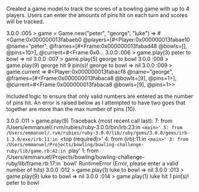 Created a game model to track the scores of a bowling game with up to 4 players. Users can enter the amounts of pins hit on each turn and scores will be tracked.

3.0.0 :005 > game = Game.new("peter", "george", "luke")
 => #<Game:0x000000013fabaeb0 @players=[#<Player:0x000000013fabae10 @name="peter", @frames=[#<Frame:0x000000013fabad48 @bowls=[], @pins=10>], @current=#<Frame:0x0... 
3.0.0 :006 > game.play(3)
peter to bowl
 => nil 
3.0.0 :007 > game.play(5)
george to bowl
3.0.0 :008 > game.play(9)
george hit 9 pin(s)!
george to bowl
 => nil 
3.0.0 :009 > game.current
 => #<Player:0x000000013fabacf8 @name="george", @frames=[#<Frame:0x000000013fabaca8 @bowls=[9], @pins=1>], @current=#<Frame:0x000000013fabaca8 @bowls=[9], @pins=1>> 


Included logic to ensure that only valid numbers are entered as the number of pins hit. An error is raised below as I attempted to have two goes that together are more than the max number of pins (10).

3.0.0 :011 > game.play(9)
Traceback (most recent call last):
        7: from /Users/emmanuel/.rvm/rubies/ruby-3.0.0/bin/irb:23:in `<main>'
        5: from /Users/emmanuel/.rvm/rubies/ruby-3.0.0/lib/ruby/gems/3.0.0/gems/irb-1.3.0/exe/irb:11:in `<top (required)>'
        4: from (irb):11:in `<main>'
        3: from /Users/emmanuel/Projects/bowling/bowling-challenge-ruby/lib/game.rb:42:in `play'
        1: from /Users/emmanuel/Projects/bowling/bowling-challenge-ruby/lib/frame.rb:17:in `bowl'
RuntimeError (Error, please enter a valid number of hits)
3.0.0 :012 > game.play(1)
luke to bowl
 => nil 
3.0.0 :013 > game.play(9)
luke to bowl
 => nil 
3.0.0 :014 > game.play(1)
luke hit 1 pin(s)!
peter to bowl